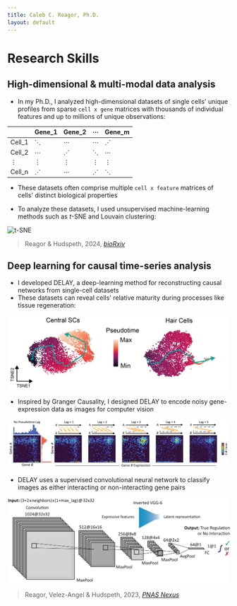 ```yaml
---
title: Caleb C. Reagor, Ph.D.
layout: default
---
```



# Research Skills
## High-dimensional & multi-modal data analysis
- In my Ph.D., I analyzed high-dimensional datasets of single cells' unique profiles from sparse `cell x gene` matrices with thousands of individual features and up to millions of unique observations:

|          | Gene_1 | Gene_2 | ⋯   | Gene_m |
|----------|--------|--------|-----|--------|
| Cell_1   |   ⋱    |   ⋯    | ⋯   |   ⋰    |
| Cell_2   |   ⋯    |   ⋰    | ⋱   |   ⋯    |
| ⋮        |   ⋮    |   ⋮    | ⋮   |   ⋮    |
| Cell_n   |   ⋰    |   ⋯    | ⋰   |   ⋱    |

- These datasets often comprise multiple `cell x feature` matrices of cells' distinct biological properties

- To analyze these datasets, I used unsupervised machine-learning methods such as *t*-SNE and Louvain clustering:

<img src="images/tsne-neuromast-annotated.svg" alt="t-SNE" width="400">

> Reagor & Hudspeth, 2024, [*bioRxiv*](https://doi.org/10.1101/2024.10.15.618534)

## Deep learning for causal time-series analysis

- I developed DELAY, a deep-learning method for reconstructing causal networks from single-cell datasets
- These datasets can reveal cells' relative maturity during processes like tissue regeneration:

<img src="images/slingshot-pseudotime.png" alt="Pseudotime" width="600">

- Inspired by Granger Causality, I designed DELAY to encode noisy gene-expression data as images for computer vision

![DELAY](images/DELAY.png)

- DELAY uses a supervised convolutional neural network to classify images as either interacting or non-interacting gene pairs

<img src="images/DELAY-fig1b.jpeg" alt="DELAY CNN" width="800">

> Reagor, Velez-Angel & Hudspeth, 2023, [*PNAS Nexus*](https://doi.org/10.1093/pnasnexus/pgad113)

